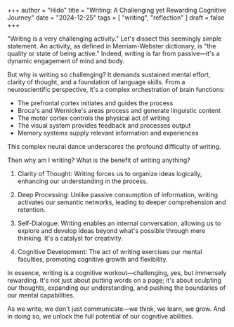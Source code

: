 +++
author = "Hido"
title = "Writing: A Challenging yet Rewarding Cognitive Journey"
date = "2024-12-25"
tags = [
    "writing",
    "reflection"
]
draft = false
+++

"Writing is a very challenging activity." Let's dissect this seemingly simple statement. An activity, as defined in Merriam-Webster dictionary, is "the quality or state of being active." Indeed, writing is far from passive—it's a dynamic engagement of mind and body.

But why is writing so challenging? It demands sustained mental effort, clarity of thought, and a foundation of language skills. From a neuroscientific perspective, it's a complex orchestration of brain functions:

- The prefrontal cortex initiates and guides the process
- Broca's and Wernicke's areas process and generate linguistic content
- The motor cortex controls the physical act of writing
- The visual system provides feedback and processes output
- Memory systems supply relevant information and experiences

This complex neural dance underscores the profound difficulty of writing.

Then why am I writing? What is the benefit of writing anything?

1. Clarity of Thought: Writing forces us to organize ideas logically, enhancing our understanding in the process.

2. Deep Processing: Unlike passive consumption of information, writing activates our semantic networks, leading to deeper comprehension and retention.

3. Self-Dialogue: Writing enables an internal conversation, allowing us to explore and develop ideas beyond what's possible through mere thinking. It's a catalyst for creativity.

4. Cognitive Development: The act of writing exercises our mental faculties, promoting cognitive growth and flexibility.

In essence, writing is a cognitive workout—challenging, yes, but immensely rewarding. It's not just about putting words on a page; it's about sculpting our thoughts, expanding our understanding, and pushing the boundaries of our mental capabilities.

As we write, we don't just communicate—we think, we learn, we grow. And in doing so, we unlock the full potential of our cognitive abilities.